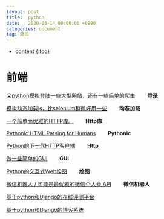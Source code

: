 ```yaml
---
layout: post
title:  python
date:   2020-05-14 00:00:00 +0800
categories: document
tag: 源码
---
```


* content
{:toc}


前端		
====================================
[😮python模拟登陆一些大型网站，还有一些简单的爬虫](🌟https://github.com/Kr1s77/awesome-python-login-model)   	&emsp;&emsp;**登录**		

[模拟动态加载js，比selenium稍微好用一些](https://github.com/miyakogi/pyppeteer)                            		&emsp;&emsp;**动态加载**	 

[一个简单而优雅的HTTP库。](https://github.com/psf/requests)                                              		&emsp;&emsp;**Http库**		 

[Pythonic HTML Parsing for Humans](https://github.com/psf/requests-html)                                 		&emsp;&emsp;**Pythonic**	 

[Python的下一代HTTP客户端](https://github.com/encode/httpx)                                              		&emsp;&emsp;**Http**		 

[做一些简单的GUI](https://github.com/PySimpleGUI/PySimpleGUI)                                               	&emsp;&emsp;**GUI**			 

[Python的交互式Web绘图](https://github.com/bokeh/bokeh)                                                   		&emsp;&emsp;**绘图**		 

[微信机器人 / 可能是最优雅的微信个人号 API](https://github.com/youfou/wxpy)                               		&emsp;&emsp;**微信机器人**	 

[基于python和Django的在线评测平台](ddgithub.com/QingdaoU/JudgeServer)

[基于python和Django的博客系统](https://github.com/lzjun567/django_blog)